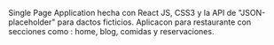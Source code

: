 Single Page Application  hecha con React JS, CSS3 y la API de "JSON-placeholder" para dactos ficticios.
Aplicacon para restaurante con secciones como : home, blog, comidas y reservaciones.
